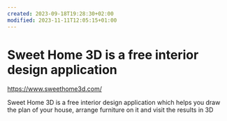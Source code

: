 ```yaml
---
created: 2023-09-18T19:28:30+02:00
modified: 2023-11-11T12:05:15+01:00
---
```


# Sweet Home 3D is a free interior design application

https://www.sweethome3d.com/

Sweet Home 3D is a free interior design application
which helps you draw the plan of your house, arrange furniture on it and visit the results in 3D
